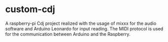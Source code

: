 # custom-cdj
A raspberry-pi Cdj project realized with the usage of mixxx for the audio software and Arduino Leonardo for input reading. The MIDI protocol is used for the communication between Arduino and the Raspberry.
